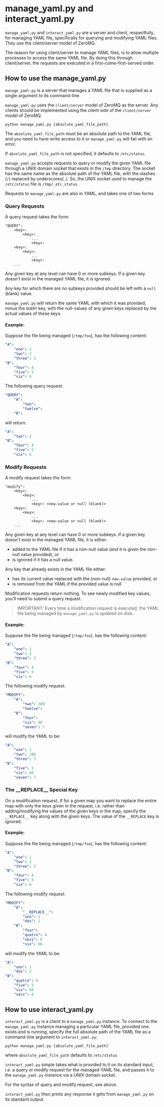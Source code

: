 # manage_yaml.py and interact_yaml.py

``manage_yaml.py`` and ``interact_yaml.py`` are a server and client, respectfully, for managing YAML file,
specifically for querying and modifying YAML files.  They use the client/server model of ZeroMQ.

The reason for using client/server to manage YAML files, is to allow multiple processes to access the same YAML file.
By doing this through client/server, the requests are executed in a first-come-first-served order.

## How to use the manage_yaml.py

``manage_yaml.py`` is a server that manages a YAML file that is supplied as a single argument to its command-line.

``manage_yaml.py`` uses the ``client/server`` model of ZeroMQ as the server.  Any clients should be implemented
using the client side of the ``client/server`` model of ZeroMQ.

``python manage_yaml.py [absolute_yaml_file_path]``

The ``absolute_yaml_file_path`` must be an absolute path to the YAML file, and you need to have write access
to it or ``manage_yaml.py`` will fail with an error.

If ``absolute_yaml_file_path`` is not specified, it defaults to ``/etc/status``.

``manage_yaml.py`` accepts requests to query or modify the given YAML file through a UNIX domain socket that
exists in the ``/tmp`` directory.  The socket has the same name as the absolute path of the YAML file, with the
slashes (``/``) replaced by underscores(``_``).  So, the UNIX socket used to manage the ``/etc/status`` file is
``/tmp/_etc_status``.

Requests to ``manage_yaml.py`` are also in YAML, and takes one of two forms

### Query Requests

A query request takes the form:

```
"QUERY":
    <key>:
        <key>:
            ...
            <key>:
    <key>:
        <key>:
            ...
            <key>:
    ...
```

Any given key at any level can have 0 or more subkeys.  If a given key doesn't exist in the managed YAML file,
it is ignored.

Any key for which there are no subkeys provided should be left with a ``null`` (blank) value.

``manage_yaml.py`` will return the same YAML with which it was provided, minus the ``QUERY`` key,
with the null-values of any given keys replaced by the actual values of these keys.

#### Example:

Suppose the file being managed (``/tmp/foo``), has the following content:

```yaml
"A":
    "one": 1
    "two": 2
    "three": 3
"B":
    "four": 4
    "five": 5
    "six": 6
```

The following query request:

```yaml
"QUERY":
    "A":
        "two":
        "twelve":
    "B":
```

will return:

```yaml
"A":
    "two": 2
"B":
    "four": 4
    "five": 5
    "six": 6
```

### Modify Requests

A modify request takes the form:

```
"modify":
    <key>:
        <key>:
            ...
            <key>: <new-value or null (blank)>
    <key>:
        <key>:
            ...
            <key>: <new-value or null (blank)>
    ...
```

Any given key at any level can have 0 or more subkeys.  If a given key doesn't exist in the managed YAML file,
it is either:
* added to the YAML file if it has a non-null value (and it is given the non-null value provided), or
* is ignored if it has a null value.

Any key that already exists in the YAML file either:
* has its current value replaced with the (non-null) ``new-value`` provided, or
* is removed from the YAML if the provided value is null

Modification requests return nothing.  To see newly modified key values, you'll need to submit a query request.

> IMPORTANT:  Every time a modification request is executed, the YAML file being managed by ``manage_yaml.py``
>   is updated on disk.

#### Example:

Suppose the file being managed (``/tmp/foo``), has the following content:

```yaml
"A":
    "one": 1
    "two": 2
    "three": 3
"B":
    "four": 4
    "five": 5
    "six": 6
```

The following modify request:

```yaml
"MODIFY":
    "A":
        "two": 200
        "twelve":
    "B":
        "four":
        "six": 66
        "seven": 7
```

will modify the YAML to be:

```yaml
"A":
    "one": 1
    "two": 200
    "three": 3
"B":
    "five": 5
    "six": 66
    "seven": 7
```

### The \_\_REPLACE__ Special Key

On a modification request, if for a given map you want to replace the entire map with only the keys given in the
request, i.e. rather than adding/modifying the values of the given keys in the map, specify the ``__REPLACE__`` key
along with the given keys.  The value of the ``__REPLACE`` key is ignored.

#### Example:

Suppose the file being managed (``/tmp/foo``), has the following content:

```yaml
"A":
    "one": 1
    "two": 2
    "three": 3
"B":
    "four": 4
    "five": 5
    "six": 6
```

The following modify request:

```yaml
"MODIFY":
    "A":
        "__REPLACE__":
        "uno": 1
        "dos": 2
    "B":
        "four":
        "quatro": 4
        "seis": 6
        "six": 66
```

will modify the YAML to be:

```yaml
"A":
    "uno": 1
    "dos": 2
"B":
    "quatro": 4
    "five": 5
    "six": 66
    "seis": 6
```


## How to use interact_yaml.py

``interact_yaml.py`` is a client to a ``manage_yaml.py`` instance.  To connect to the ``manage_yaml.py`` instance
managing a particular YAML file, provided one exists and is running, specify the full absolute path of the
YAML file as a command-line argument to ``interact_yaml.py``:

``python manage_yaml.py [absolute_yaml_file_path]``

where ``absolute_yaml_file_path`` defaults to ``/etc/status``


``interact_yaml.py`` simple takes what is provided to it on its standard input, i.e. a query or modify request for
the managed YAML file, and passes it to the ``manage_yaml.py`` instance via a UNIX domain socket.

For the syntax of query and modify request, see above.

``interact_yaml.py`` then prints any response it gets from ``manage_yaml.py`` on its standard output.
